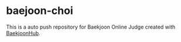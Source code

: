 # baejoon-choi 
This is a auto push repository for Baekjoon Online Judge created with [BaekjoonHub](https://github.com/BaekjoonHub/BaekjoonHub).
